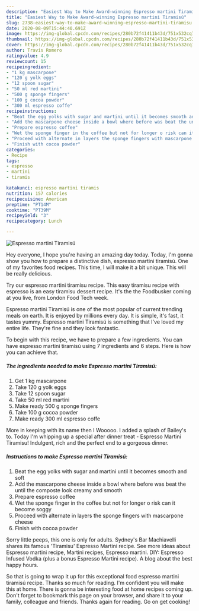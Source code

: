 ```yaml
---
description: "Easiest Way to Make Award-winning Espresso martini Tiramisú"
title: "Easiest Way to Make Award-winning Espresso martini Tiramisú"
slug: 2738-easiest-way-to-make-award-winning-espresso-martini-tiramisu
date: 2020-08-09T15:44:40.691Z
image: https://img-global.cpcdn.com/recipes/280b72f41411b43d/751x532cq70/espresso-martini-tiramisu-recipe-main-photo.jpg
thumbnail: https://img-global.cpcdn.com/recipes/280b72f41411b43d/751x532cq70/espresso-martini-tiramisu-recipe-main-photo.jpg
cover: https://img-global.cpcdn.com/recipes/280b72f41411b43d/751x532cq70/espresso-martini-tiramisu-recipe-main-photo.jpg
author: Travis Romero
ratingvalue: 4.9
reviewcount: 15
recipeingredient:
- "1 kg mascarpone"
- "120 g yolk eggs"
- "12 spoon sugar"
- "50 ml red martini"
- "500 g sponge fingers"
- "100 g cocoa powder"
- "300 ml espresso coffe"
recipeinstructions:
- "Beat the egg yolks with sugar and martini until it becomes smooth and soft"
- "Add the mascarpone cheese inside a bowl where before was beat the until the composte look creamy and smooth"
- "Prepare espresso coffee"
- "Wet the sponge finger in the coffee but not for longer o risk can it become soggy"
- "Proceed with alternate in layers the sponge fingers with mascarpone cheese"
- "Finish with cocoa powder"
categories:
- Recipe
tags:
- espresso
- martini
- tiramis

katakunci: espresso martini tiramis 
nutrition: 157 calories
recipecuisine: American
preptime: "PT14M"
cooktime: "PT39M"
recipeyield: "3"
recipecategory: Lunch

---
```



![Espresso martini Tiramisú](https://img-global.cpcdn.com/recipes/280b72f41411b43d/751x532cq70/espresso-martini-tiramisu-recipe-main-photo.jpg)

Hey everyone, I hope you're having an amazing day today. Today, I'm gonna show you how to prepare a distinctive dish, espresso martini tiramisú. One of my favorites food recipes. This time, I will make it a bit unique. This will be really delicious.

Try our espresso martini tiramisu recipe. This easy tiramisu recipe with espresso is an easy tiramisu dessert recipe. It&#39;s the the Foodbusker coming at you live, from London Food Tech week.

Espresso martini Tiramisú is one of the most popular of current trending meals on earth. It is enjoyed by millions every day. It is simple, it's fast, it tastes yummy. Espresso martini Tiramisú is something that I've loved my entire life. They're fine and they look fantastic.


To begin with this recipe, we have to prepare a few ingredients. You can have espresso martini tiramisú using 7 ingredients and 6 steps. Here is how you can achieve that.

<!--inarticleads1-->

##### The ingredients needed to make Espresso martini Tiramisú:

1. Get 1 kg mascarpone
1. Take 120 g yolk eggs
1. Take 12 spoon sugar
1. Take 50 ml red martini
1. Make ready 500 g sponge fingers
1. Take 100 g cocoa powder
1. Make ready 300 ml espresso coffe


More in keeping with its name then I Wooooo. I added a splash of Bailey&#39;s to. Today I&#39;m whipping up a special after dinner treat - Espresso Martini Tiramisu! Indulgent, rich and the perfect end to a gorgeous dinner. 

<!--inarticleads2-->

##### Instructions to make Espresso martini Tiramisú:

1. Beat the egg yolks with sugar and martini until it becomes smooth and soft
1. Add the mascarpone cheese inside a bowl where before was beat the until the composte look creamy and smooth
1. Prepare espresso coffee
1. Wet the sponge finger in the coffee but not for longer o risk can it become soggy
1. Proceed with alternate in layers the sponge fingers with mascarpone cheese
1. Finish with cocoa powder


Sorry little peeps, this one is only for adults. Sydney&#39;s Bar Machiavelli shares its famous &#39;Tiramisu&#39; Espresso Martini recipe. See more ideas about Espresso martini recipe, Martini recipes, Espresso martini. DIY: Espresso Infused Vodka (plus a bonus Espresso Martini recipe). A blog about the best happy hours. 

So that is going to wrap it up for this exceptional food espresso martini tiramisú recipe. Thanks so much for reading. I'm confident you will make this at home. There is gonna be interesting food at home recipes coming up. Don't forget to bookmark this page on your browser, and share it to your family, colleague and friends. Thanks again for reading. Go on get cooking!
